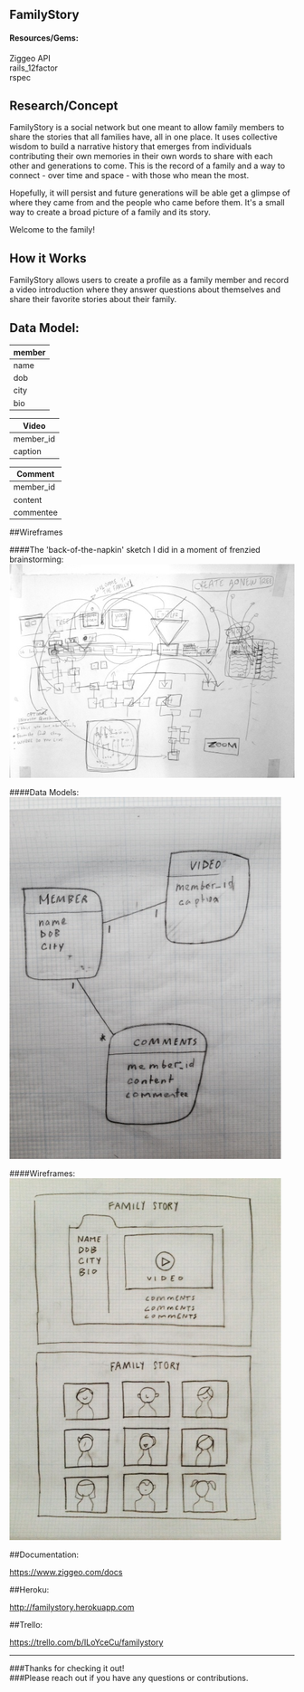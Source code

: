 ## FamilyStory

#### Resources/Gems:

Ziggeo API  
rails_12factor  
rspec  

## Research/Concept

FamilyStory is a social network but one meant to allow family members to share the stories that all families have, all in one place. It uses collective wisdom to build a narrative history that emerges from individuals contributing their own memories in their own words to share with each other and generations to come. This is the record of a family and a way to connect - over time and space - with those who mean the most.

Hopefully, it will persist and future generations will be able get a glimpse of where they came from and the people who came before them. It's a small way to create a broad picture of a family and its story.

Welcome to the family!

## How it Works

FamilyStory allows users to create a profile as a family member and record a video introduction where they answer questions about themselves and share their favorite stories about their family.

## Data Model:

| member     |
| -----------|
| name    	 |
| dob	    	 |
| city    	 |
| bio        |


| Video    	  |
| ------------|
| member_id 	|
| caption     |


| Comment    	|
| ------------|
| member_id	  |
| content     |
| commentee   |

##Wireframes

####The 'back-of-the-napkin' sketch I did in a moment of frenzied brainstorming:
![Alt text](/sketches/FamilyStorySketch.JPG)

####Data Models:
![Alt text](/sketches/FamilyStoryDataModels.JPG)

####Wireframes:
![Alt text](/sketches/FamilyStoryWireframe.JPG)

##Documentation:

https://www.ziggeo.com/docs

##Heroku:

http://familystory.herokuapp.com

##Trello:

https://trello.com/b/ILoYceCu/familystory

---

###Thanks for checking it out!  
###Please reach out if you have any questions or contributions.
